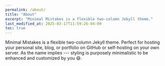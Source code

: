 ```yaml
---
permalink: /about/
title: "About"
excerpt: "Minimal Mistakes is a flexible two-column Jekyll theme."
last_modified_at: 2025-03-17T11:59:26-04:00
toc: true
---
```


Minimal Mistakes is a flexible two-column Jekyll theme. Perfect for hosting your personal site, blog, or portfolio on GitHub or self-hosting on your own server. As the name implies --- styling is purposely minimalistic to be enhanced and customized by you :smile:.
